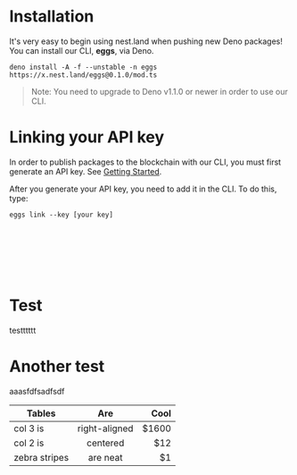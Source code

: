 # Installation

It's very easy to begin using nest.land when pushing new Deno packages! You can install our CLI, **eggs**, via Deno.

```shell script
deno install -A -f --unstable -n eggs https://x.nest.land/eggs@0.1.0/mod.ts
```
> Note: You need to upgrade to Deno v1.1.0 or newer in order to use our CLI.
  
# Linking your API key
In order to publish packages to the blockchain with our CLI, you must first generate an API key. See [Getting Started](/#start).

After you generate your API key, you need to add it in the CLI. To do this, type:
```shell script
eggs link --key [your key]
```

<br><br><br><br><br>
# Test
testttttt

# Another test
aaasfdfsadfsdf

| Tables        | Are           | Cool  |
| ------------- |:-------------:| -----:|
| col 3 is      | right-aligned | $1600 |
| col 2 is      | centered      |   $12 |
| zebra stripes | are neat      |    $1 |